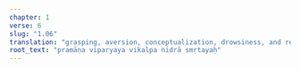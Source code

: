 ```yaml
---
chapter: 1
verse: 6
slug: "1.06"
translation: "grasping, aversion, conceptualization, drowsiness, and recollection."
root_text: "pramāṇa viparyaya vikalpa nidrā smṛtayaḥ"
---
```


